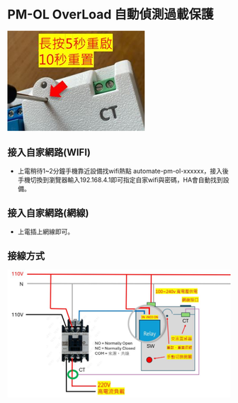# PM-OL OverLoad 自動偵測過載保護
![重啟](/PM_OL/image/reset.JPG)


## 接入自家網路(WIFI)
* 上電稍待1~2分鐘手機靠近設備找wifi熱點 automate-pm-ol-xxxxxx，接入後手機切換到瀏覽器輸入192.168.4.1即可指定自家wifi與密碼，HA會自動找到設備。
## 接入自家網路(網線)
* 上電插上網線即可。
## 接線方式
![接線](/PM_OL/image/overload.JPG)
